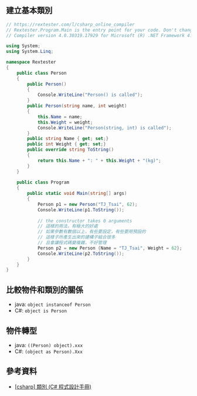 ## 建立基本類別
```C#
// https://rextester.com/l/csharp_online_compiler
// Rextester.Program.Main is the entry point for your code. Don't change it.
// Compiler version 4.0.30319.17929 for Microsoft (R) .NET Framework 4.5

using System;
using System.Linq;

namespace Rextester
{
    public class Person
    {
        public Person()
        {
            Console.WriteLine("Person() is called");
        }
        public Person(string name, int weight)
        {
            this.Name = name;
            this.Weight = weight;
            Console.WriteLine("Person(string, int) is called");
        }
        public string Name { get; set;}
        public int Weight { get; set;}
        public override string ToString()
        {
            return this.Name + ": " + this.Weight + "(kg)";
        }
    }
    
    public class Program
    {
        public static void Main(string[] args)
        {
            Person p1 = new Person("TJ_Tsai", 62);
            Console.WriteLine(p1.ToString());
            
            // the constructor takes 0 arguments
            // 這樣的用法，有極大的好處
            // 如果參數有數個以上，有些要設定，有些要用預設的
            // 這樣子所產生出來的建構子組合很多
            // 且會讓程式碼變複雜，不好管理
            Person p2 = new Person {Name = "TJ_Tsai", Weight = 62};
            Console.WriteLine(p2.ToString());
        }
    }
}
```

## 比較物件和類別的關係
- java: ```object instanceof Person```
- C#: ```object is Person```

## 物件轉型
- java: ```((Person) object).xxx```
- C#: ```(object as Person).Xxx```

## 參考資料
- [[csharp] 類別 (C# 程式設計手冊)](https://docs.microsoft.com/zh-tw/dotnet/csharp/programming-guide/classes-and-structs/classes)
